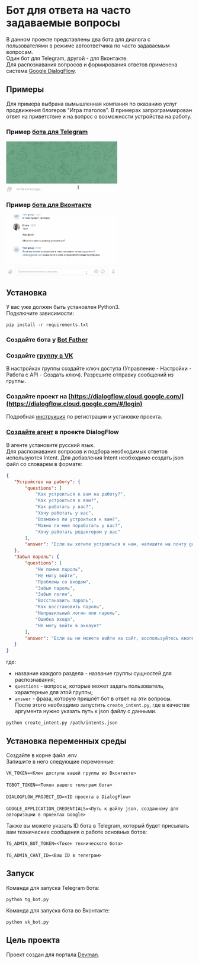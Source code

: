 # Бот для ответа на часто задаваемые вопросы
 В данном проекте представлены два бота для диалога с пользователями в режиме 
 автоответчика по часто задаваемым вопросам.  
 Один бот для Telegram, другой - для Вконтакте.  
 Для распознавания вопросов и формирования ответов применена система 
 [Google DialogFlow](https://cloud.google.com/dialogflow).
 
 ## Примеры
 Для примера выбрана вымышленная компания по оказанию услуг 
 продвижения блогеров "Игра глаголов". В примерах запрограммирован 
 ответ на приветствие и на вопрос о возможности устройства на работу.
 ### Пример [бота для Telegram](https://t.me/game_of_verbs_help_bot)
  <img src="https://github.com/c-Door-in/game_of_verbs_help_bot/blob/main/echo_tg.gif" width="300" />
 
 ### Пример [бота для Вконтакте](https://vk.com/im?sel=-213664954)
  <img src="https://github.com/c-Door-in/game_of_verbs_help_bot/blob/main/echo_vk.gif" width="300" />
 
 ## Установка
 У вас уже должен быть установлен Python3.  
 Подключите зависимости:
 ```
 pip install -r requirements.txt
 ```
 ### Создайте бота у [Bot Father](https://t.me/BotFather)
 
 ### Создайте [группу в VK](https://vk.com/groups?tab=admin&w=groups_create)
 В настройках группы создайте ключ доступа (Управление - Настройки - Работа с API - Создать ключ).
 Разрешите отправку сообщений из группы.

 ### Создайте проект на [https://dialogflow.cloud.google.com/](https://dialogflow.cloud.google.com/#/login)
 Подробная [инструкция](https://cloud.google.com/dialogflow/docs/quick/setup) по регистрации и установке проекта.

 ### [Создайте агент](https://cloud.google.com/dialogflow/docs/quick/build-agent) в проекте DialogFlow
 В агенте установите русский язык.  
 Для распознавания вопросов и подбора необходимых ответов используются Intent. 
 Для добавления Intent необходимо создать json файл со словарем в формате:
 ```json
 {
    "Устройство на работу": {
        "questions": [
            "Как устроиться к вам на работу?",
            "Как устроиться к вам?",
            "Как работать у вас?",
            "Хочу работать у вас",
            "Возможно ли устроиться к вам?",
            "Можно ли мне поработать у вас?",
            "Хочу работать редактором у вас"
        ],
        "answer": "Если вы хотите устроиться к нам, напишите на почту game-of-verbs@gmail.com мини-эссе о себе и прикрепите ваше портфолио."
    },
    "Забыл пароль": {
        "questions": [
            "Не помню пароль",
            "Не могу войти",
            "Проблемы со входом",
            "Забыл пароль",
            "Забыл логин",
            "Восстановить пароль",
            "Как восстановить пароль",
            "Неправильный логин или пароль",
            "Ошибка входа",
            "Не могу войти в аккаунт"
        ],
        "answer": "Если вы не можете войти на сайт, воспользуйтесь кнопкой «Забыли пароль?» под формой входа. Вам на почту придёт письмо с дальнейшими инструкциями. Проверьте папку «Спам», иногда письма попадают в неё."
    }
}
 ```
 где:
 - название каждого раздела - название группы сущностей для распознавания;
 - `questions` - вопросы, которые может задать пользователь, характерные для этой группы;
 - `answer` - фраза, которую пришлёт бот в ответ на эти вопросы.  
 После этого необходимо запустить `create_intent.py`, где в качестве аргумента нужно указать путь к json файлу с данными.
 ```
 python create_intent.py /path/intents.json
 ```
 
 ## Установка переменных среды
 Создайте в корне файл .env  
 Запишите в него следующие переменные:
 ```
 VK_TOKEN=<Ключ доступа вашей группы во Вконтакте>

 TGBOT_TOKEN=<Токен вашего телеграм бота>

 DIALOGFLOW_PROJECT_ID=<ID проекта в DialogFlow>

 GOOGLE_APPLICATION_CREDENTIALS=<Путь к файлу json, созданному для авторизации в проектах Google>
 ```
 Также вы можете указать ID бота в Telegram, который будет присылать вам технические сообщения о работе основных ботов:
 ```
 TG_ADMIN_BOT_TOKEN=<Токен технического бота>

 TG_ADMIN_CHAT_ID=<Ваш ID в телеграм>
 ```
 
 ## Запуск
 Команда для запуска Telegram бота:
 ```
 python tg_bot.py
 ```
 Команда для запуска бота во Вконтакте:
 ```
 python vk_bot.py
 ```

 ## Цель проекта
 Проект создан для портала [Devman](https://dvmn.org/).
